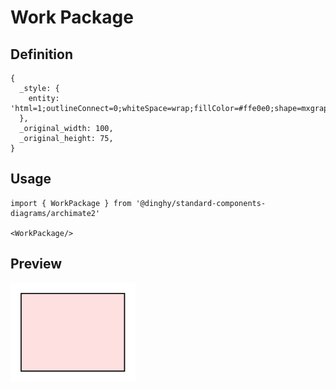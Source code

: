 # Work Package

## Definition

```
{
  _style: { 
    entity: 'html=1;outlineConnect=0;whiteSpace=wrap;fillColor=#ffe0e0;shape=mxgraph.archimate.rounded=1',
  },
  _original_width: 100,
  _original_height: 75,
}
```

## Usage

```
import { WorkPackage } from '@dinghy/standard-components-diagrams/archimate2'

<WorkPackage/>
```

## Preview

<img src="./work-package.png" width="200"/>

